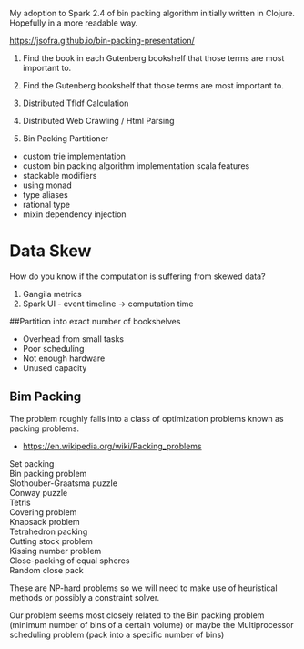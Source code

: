 My adoption to Spark 2.4 of bin packing algorithm initially written in Clojure. 
Hopefully in a more readable way.  

https://jsofra.github.io/bin-packing-presentation/

1. Find the book in each Gutenberg bookshelf that those terms are most important to.
2. Find the Gutenberg bookshelf that those terms are most important to.

1. Distributed TfIdf Calculation 
2. Distributed Web Crawling / Html Parsing
3. Bin Packing Partitioner

+ custom trie implementation
+ custom bin packing algorithm implementation
scala features
+ stackable modifiers
+ using monad
+ type aliases
+ rational type
+ mixin dependency injection

# Data Skew
How do you know if the computation is suffering from skewed data?
1. Gangila metrics
2. Spark UI - event timeline -> computation time

##Partition into exact number of bookshelves
 
 - Overhead from small tasks
 - Poor scheduling
 - Not enough hardware
 - Unused capacity 
 
## Bim Packing
The problem roughly falls into a class of optimization problems known as packing problems.  
 - https://en.wikipedia.org/wiki/Packing_problems  
  
Set packing  
Bin packing problem  
Slothouber-Graatsma puzzle  
Conway puzzle  
Tetris  
Covering problem  
Knapsack problem  
Tetrahedron packing  
Cutting stock problem  
Kissing number problem  
Close-packing of equal spheres  
Random close pack  

These are NP-hard problems so we will need to make use of heuristical methods or 
possibly a constraint solver.  

Our problem seems most closely related to the Bin packing problem (minimum number of bins 
of a certain volume) or maybe the Multiprocessor scheduling problem (pack into a specific 
number of bins)  